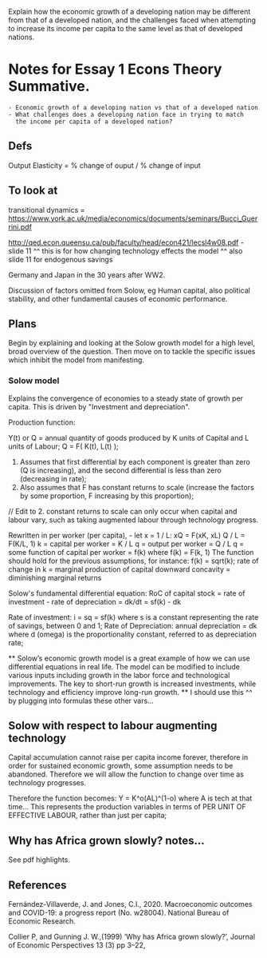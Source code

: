 Explain how the economic growth of a developing nation may be different from that of a developed nation, and the challenges faced when attempting to increase its income per capita to the same level as that of developed nations.

# Notes for Essay 1 Econs Theory Summative.

    - Economic growth of a developing nation vs that of a developed nation 
    - What challenges does a developing nation face in trying to match 
      the income per capita of a developed nation?

## Defs
Output Elasticity = % change of ouput / % change of input

## To look at
transitional dynamics = https://www.york.ac.uk/media/economics/documents/seminars/Bucci_Guerrini.pdf

http://qed.econ.queensu.ca/pub/faculty/head/econ421/lecsl4w08.pdf -  slide 11
^^ this is for how changing technology effects the model
^^ also slide 11 for endogenous savings

Germany and Japan in the 30 years after WW2.

Discussion of factors omitted from Solow, eg Human capital, also
political stability, and other fundamental causes of economic
performance.

## Plans
Begin by explaining and looking at the Solow growth model for a high level, broad overview of the 
question. Then move on to tackle the specific issues which inhibit the model from manifesting.

### Solow model 
Explains the convergence of economies to a steady state of growth per capita. 
This is driven by "Investment and depreciation".

Production function: 

Y(t) or Q = annual quantity of goods produced by K units of Capital and L units of Labour;
        Q = F( K(t), L(t) );

1. Assumes that first differential by each component is greater than zero (Q is increasing),
and the second differential is less than zero (decreasing in rate);
2. Also assumes that F has constant returns to scale (increase the factors by some proportion, 
F increasing by this proportion);

// Edit to 2. constant returns to scale can only occur when capital and labour vary, such 
as taking augmented labour through technology progress.

Rewritten in per worker (per capita), - let x = 1 / L:
        xQ = F(xK, xL)
        Q / L = F(K/L, 1)
        k = capital per worker = K / L 
        q = output per worker = Q / L
        q = some function of capital per worker = f(k)
        where f(k) = F(k, 1)
    The function should hold for the previous assumptions, for instance:
        f(k) = sqrt(k);
    rate of change in k = marginal production of capital 
    downward concavity = diminishing marginal returns

Solow's fundamental differential equation:
    RoC of capital stock = rate of investment - rate of depreciation
    =   dk/dt = sf(k) - dk

Rate of investment:
        i = sq = sf(k)
    where s is a constant representing the rate of savings, between 0 and 1;
Rate of Depreciation:
    annual depreciation = dk where d (omega) is the proportionality constant, 
    referred to as depreciation rate;

**
Solow’s economic growth model is a great example of how we can use
differential equations in real life.
The model can be modified to include various inputs including growth
in the labor force and technological improvements.
The key to short-run growth is increased investments, while
technology and efficiency improve long-run growth.
**
I should use this ^^ by plugging into formulas these other vars...

## Solow with respect to labour augmenting technology 
Capital accumulation cannot raise per capita income forever, therefore in order for 
sustained economic growth, some assumption needs to be abandoned. Therefore we will allow the 
function to change over time as technology progresses.

Therefore the function becomes: 
        Y = K^o(AL)^(1-o) where A is tech at that time...
    This represents the production variables in terms of PER UNIT OF EFFECTIVE LABOUR,
    rather than just per capita;

## Why has Africa grown slowly? notes...
See pdf highlights.

## References
Fernández-Villaverde, J. and Jones, C.I., 2020. Macroeconomic outcomes and COVID-19: a progress report (No. w28004). National Bureau of Economic Research.

Collier P, and Gunning J. W.,(1999) ‘Why has Africa grown slowly?’, Journal of Economic Perspectives 13 (3) pp 3–22,

